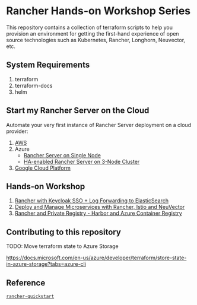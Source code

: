 # Rancher Hands-on Workshop Series

This repository contains a collection of terraform scripts to help you provision an environment for getting the first-hand experience of open source technologies such as Kubernetes, Rancher, Longhorn, Neuvector, etc.

## System Requirements

1. terraform
2. terraform-docs
3. helm

## Start my Rancher Server on the Cloud

Automate your very first instance of Rancher Server deployment on a cloud provider:

1. [AWS](./scenarios/aws-ec2/rancher-server)
2. Azure
    * [Rancher Server on Single Node](./scenarios/azure/rancher-server)
    * [HA-enabled Rancher Server on 3-Node Cluster](./scenarios/azure/rancher-server-ha)
3. [Google Cloud Platform](./scenarios/gcp/rancher-server)

## Hands-on Workshop

1. [Rancher with Keycloak SSO + Log Forwarding to ElasticSearch](./scenarios/azure/rancher-keycloak-elastic)
2. [Deploy and Manage Microservices with Rancher, Istio and NeuVector](./scenarios/azure/rancher-neuvector)
3. [Rancher and Private Registry - Harbor and Azure Container Registry](./scenarios/azure/rancher-harbor-acr)


## Contributing to this repository

TODO: Move terraform state to Azure Storage

https://docs.microsoft.com/en-us/azure/developer/terraform/store-state-in-azure-storage?tabs=azure-cli


## Reference

[`rancher-quickstart`](https://github.com/rancher/quickstart)


